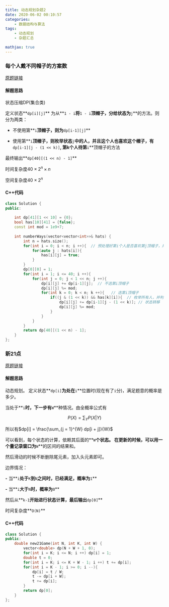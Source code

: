 ```yaml
---
title: 动态规划杂题2
date: 2020-06-02 00:10:57
categories:
	- 数据结构与算法
tags:
	- 动态规划
	- 杂题汇总

mathjax: true
---
```


### 每个人戴不同帽子的方案数

[原题链接](https://leetcode-cn.com/problems/number-of-ways-to-wear-different-hats-to-each-other/)

#### 解题思路

状态压缩DP(集合类)

定义状态**`dp[i][j]`** 为从**`1 - i`**将**`1 - i`**顶帽子，分给状态为**`j`**的方法。则分为两类：

- 不使用第**`i`**顶帽子，则为**`dp[i-1][j]`**

* 使用第**`i`**顶帽子，则枚举状态**`j`**中的人，并且这个人也喜欢这个帽子，有**`dp[i-1][j - (1 << k)]`**, 第k个人待第**`i`**顶帽子的方法

最终输出**`dp[40][(1 << n) - 1]`**

时间复杂度$40 \times 2 ^n \times n$

空间复杂度$40 \times 2 ^ n$

#### C++代码

```c++
class Solution {
public:
    
    int dp[41][1 << 10] = {0};
    bool has[10][41] = {false};
    const int mod = 1e9+7;
    
    int numberWays(vector<vector<int>>& hats) {
        int n = hats.size();
        for(int i = 0; i < n; i ++){  // 预处理好第i个人是否喜欢第j顶帽子，用于后面转移判断使用
            for(auto j : hats[i]){
                has[i][j] = true;
            }
        }
        dp[0][0] = 1;
        for(int i = 1; i <= 40; i ++){
            for(int j = 0; j < 1 << n; j ++){
                dp[i][j] += dp[i-1][j];  // 不选第i顶帽子
                dp[i][j] %= mod;
                for(int k = 0; k < n; k ++){   // 选第i顶帽子
                    if((j & (1 << k)) && has[k][i]){  // 枚举所有人，并判断这个人是不是喜欢第i顶帽子
                        dp[i][j] += dp[i-1][j - (1 << k)]; // 状态转移
                        dp[i][j] %= mod;
                    }
                }
            }
        }
        return dp[40][(1 << n) - 1];
    }
};
```

### 新21点

[原题链接](https://leetcode-cn.com/problems/new-21-game/)

#### 解题思路

动态规划。 定义状态**`dp[i]`**为处在**`i`**位置时(现在有了`i`分)，满足题意的概率是多少。

当处于**`i`**时，下一步有**`W`**种情况。由全概率公式有

$$P(X) = \sum_{Y}P(X|Y)$$

所以有$dp[i] = \frac{\sum_{j = 1}^{W} dp[i + j]}{W}$

可以看到，每个状态的计算，依赖其后面的**`W`**个状态。 在更新的时候，可以用一个量记录窗口为**`W`**的区间的结果和。

然后滑动的时候不断删除尾元素，加入头元素即可。

边界情况：

**-** 当**`i`**处于**`K`**到**`N`**之间时，已经满足，概率为**`1`**

**-** 当**`i`**大于**`N`**时，概率为**`0`**

然后从**`k-1`**开始进行状态计算，最后输出**`dp[0]`**

时间复杂度**`O(N)`**

#### C++代码

```c++
class Solution {
public:
    double new21Game(int N, int K, int W) {
        vector<double> dp(N + W + 1, 0);
        for(int i = K; i <= N; i ++) dp[i] = 1;
        double t = 0;
        for(int i = K; i <= K + W - 1; i ++) t += dp[i];
        for(int i = K - 1; i >= 0; i --){
            dp[i] = t / W;
            t -= dp[i + W];
            t += dp[i];
        }
        return dp[0];
    }
};
```

